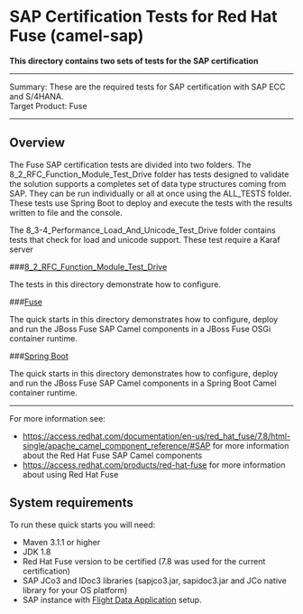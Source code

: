 SAP Certification Tests for Red Hat Fuse (camel-sap) 
================  
 **This directory contains two sets of tests for the SAP certification**  
 
***  
Summary: These are the required tests for SAP certification with SAP ECC and S/4HANA.       
Target Product: Fuse  
***  

Overview  
--------  

The Fuse SAP certification tests are divided into two folders. The 8_2_RFC_Function_Module_Test_Drive folder has tests designed to validate the solution supports a completes set of data type structures coming from SAP. They can be run individually or all at once using the ALL_TESTS folder. These tests use Spring Boot to deploy and execute the tests with the results written to file and the console.

The 8_3-4_Performance_Load_And_Unicode_Test_Drive folder contains tests that check for load and unicode support. These test require a Karaf server 

###[8_2_RFC_Function_Module_Test_Drive](8_2_RFC_Function_Module_Test_Drive/README.md)  

The tests in this directory demonstrate how to configure.


###[Fuse](fuse/README.md)  

The quick starts in this directory demonstrates how to configure, deploy and run the JBoss Fuse SAP Camel components in a JBoss Fuse OSGi container runtime.

###[Spring Boot](spring-boot/README.md)  

The quick starts in this directory demonstrates how to configure, deploy and run the JBoss Fuse SAP Camel components in a Spring Boot Camel container runtime.

-----
For more information see:

* <https://access.redhat.com/documentation/en-us/red_hat_fuse/7.8/html-single/apache_camel_component_reference/#SAP> for more information about the Red Hat Fuse SAP Camel components 
* <https://access.redhat.com/products/red-hat-fuse> for more information about using Red Hat Fuse

System requirements
-------------------

To run these quick starts you will need:

* Maven 3.1.1 or higher
* JDK 1.8
* Red Hat Fuse version to be certified (7.8 was used for the current certification) 
* SAP JCo3 and IDoc3 libraries (sapjco3.jar, sapidoc3.jar and JCo native library for your OS platform)
* SAP instance with [Flight Data Application](http://help.sap.com/saphelp_erp60_sp/helpdata/en/db/7c623cf568896be10000000a11405a/content.htm) setup.



  
  
